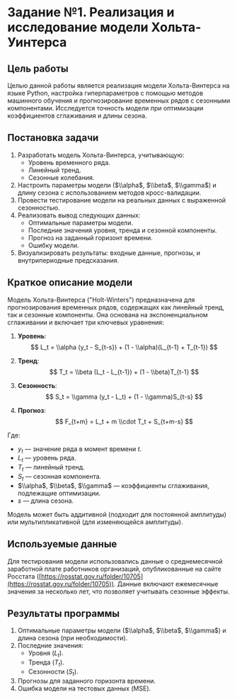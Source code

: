 # Задание №1. Реализация и исследование модели Хольта-Уинтерса

## Цель работы
Целью данной работы является реализация модели Хольта-Винтерса на языке Python, настройка гиперпараметров с помощью методов машинного обучения и прогнозирование временных рядов с сезонными компонентами. Исследуется точность модели при оптимизации коэффициентов сглаживания и длины сезона.

## Постановка задачи
1. Разработать модель Хольта-Винтерса, учитывающую:
   - Уровень временного ряда.
   - Линейный тренд.
   - Сезонные колебания.
2. Настроить параметры модели ($\\alpha$, $\\beta$, $\\gamma$) и длину сезона с использованием методов кросс-валидации.
3. Провести тестирование модели на реальных данных с выраженной сезонностью.
4. Реализовать вывод следующих данных:
   - Оптимальные параметры модели.
   - Последние значения уровня, тренда и сезонной компоненты.
   - Прогноз на заданный горизонт времени.
   - Ошибку модели.
5. Визуализировать результаты: входные данные, прогнозы, и внутрипериодные предсказания.

## Краткое описание модели
Модель Хольта-Винтерса ("Holt-Winters") предназначена для прогнозирования временных рядов, содержащих как линейный тренд, так и сезонные компоненты. Она основана на экспоненциальном сглаживании и включает три ключевых уравнения:

1. **Уровень**:
   $$ L_t = \\alpha (y_t - S_{t-s}) + (1 - \\alpha)(L_{t-1} + T_{t-1}) $$

2. **Тренд**:
   $$ T_t = \\beta (L_t - L_{t-1}) + (1 - \\beta)T_{t-1} $$

3. **Сезонность**:
   $$ S_t = \\gamma (y_t - L_t) + (1 - \\gamma)S_{t-s} $$

4. **Прогноз**:
   $$ F_{t+m} = L_t + m \\cdot T_t + S_{t+m-s} $$

Где:
- $y_t$ — значение ряда в момент времени $t$.
- $L_t$ — уровень ряда.
- $T_t$ — линейный тренд.
- $S_t$ — сезонная компонента.
- $\\alpha$, $\\beta$, $\\gamma$ — коэффициенты сглаживания, подлежащие оптимизации.
- $s$ — длина сезона.

Модель может быть аддитивной (подходит для постоянной амплитуды) или мультипликативной (для изменяющейся амплитуды).

## Используемые данные
Для тестирования модели использовались данные о среднемесячной заработной плате работников организаций, опубликованные на сайте Росстата ([https://rosstat.gov.ru/folder/10705](https://rosstat.gov.ru/folder/10705)). Данные включают ежемесячные значения за несколько лет, что позволяет учитывать сезонные эффекты.

## Результаты программы
1. Оптимальные параметры модели ($\\alpha$, $\\beta$, $\\gamma$) и длина сезона (при необходимости).
2. Последние значения:
   - Уровня ($L_t$).
   - Тренда ($T_t$).
   - Сезонности ($S_t$).
3. Прогнозы для заданного горизонта времени.
4. Ошибка модели на тестовых данных (MSE).
